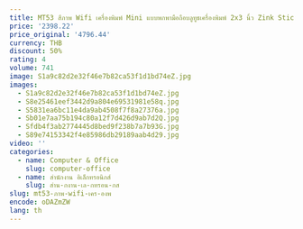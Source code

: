 ```yaml
---
title: MT53 สีภาพ Wifi เครื่องพิมพ์ Mini แบบพกพามือถือบลูทูธเครื่องพิมพ์ 2x3 นิ้ว Zink Sticky-Backed กระดาษ
price: '2398.22'
price_original: '4796.44'
currency: THB
discount: 50%
rating: 4
volume: 741
image: S1a9c82d2e32f46e7b82ca53f1d1bd74eZ.jpg
images:
  - S1a9c82d2e32f46e7b82ca53f1d1bd74eZ.jpg
  - S8e25461eef3442d9a804e69531981e58q.jpg
  - S5831ea6bc11e4da9ab4508f7f8a27376a.jpg
  - Sb01e7aa75b194c80a12f7d426d9ab7d2Q.jpg
  - Sfdb4f3ab2774445d8bed9f238b7a7b93G.jpg
  - S89e74153342f4e85986db29189aab4d29.jpg
video: ''
categories:
  - name: Computer & Office
    slug: computer-office
  - name: สำนักงาน อิเล็กทรอนิกส์
    slug: สำน-กงาน-เล-กทรอน-กส
slug: mt53-ภาพ-wifi-เคร-องพ
encode: oDAZmZW
lang: th
---
```

  